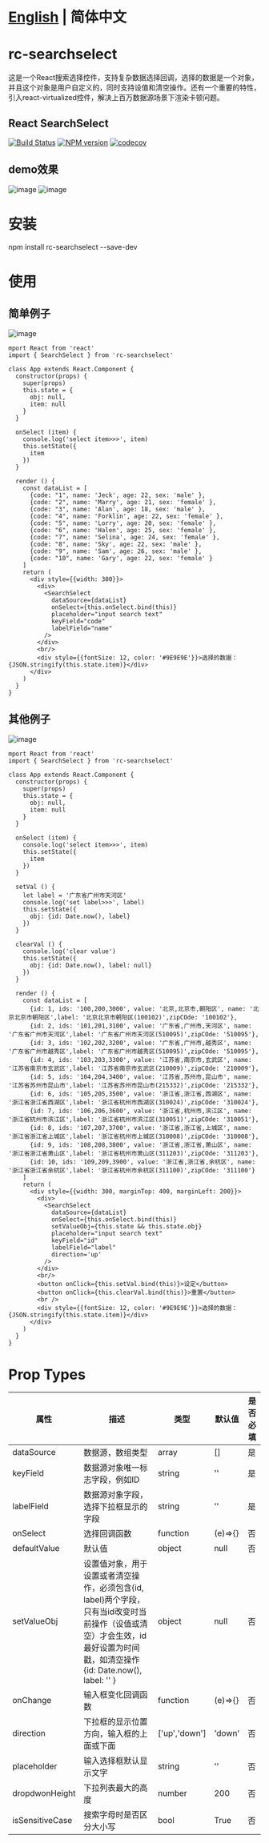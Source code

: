 # [English](./README.md) | 简体中文

# rc-searchselect

这是一个React搜索选择控件，支持复杂数据选择回调，选择的数据是一个对象，并且这个对象是用户自定义的，同时支持设值和清空操作。还有一个重要的特性，引入react-virtualized控件，解决上百万数据源场景下渲染卡顿问题。

## React SearchSelect
[![Build Status](https://travis-ci.org/ctq123/rcSearchSelect.svg?branch=master&foo=bar)](https://travis-ci.org/ctq123/rcSearchSelect)
[![NPM version](https://img.shields.io/badge/npm-v5.7.1-green.svg??style=flat)](https://www.npmjs.com/package/rc-searchselect)
[![codecov](https://codecov.io/gh/ctq123/rcSearchSelect/branch/master/graph/badge.svg)](https://codecov.io/gh/ctq123/rcSearchSelect)

## demo效果
![image](https://github.com/ctq123/rcSearchSelect/blob/master/examples/gif/1023.gif)
![image](https://github.com/ctq123/rcSearchSelect/blob/master/examples/gif/1025.gif)

# 安装
npm install rc-searchselect --save-dev

# 使用

## 简单例子
![image](https://github.com/ctq123/rcSearchSelect/blob/master/examples/gif/1023.gif)
```
mport React from 'react'
import { SearchSelect } from 'rc-searchselect'

class App extends React.Component {
  constructor(props) {
    super(props)
    this.state = {
      obj: null,
      item: null
    }
  }

  onSelect (item) {
    console.log('select item>>>', item)
    this.setState({
      item
    })
  }
  
  render () {
    const dataList = [
      {code: "1", name: 'Jeck', age: 22, sex: 'male' },
      {code: "2", name: 'Marry', age: 21, sex: 'female' },
      {code: "3", name: 'Alan', age: 18, sex: 'male' },
      {code: "4", name: 'Forklin', age: 22, sex: 'female' },
      {code: "5", name: 'Lorry', age: 20, sex: 'female' },
      {code: "6", name: 'Halen', age: 25, sex: 'female' },
      {code: "7", name: 'Selina', age: 24, sex: 'female' },
      {code: "8", name: 'Sky', age: 22, sex: 'male' },
      {code: "9", name: 'Sam', age: 26, sex: 'male' },
      {code: "10", name: 'Gary', age: 22, sex: 'female' }
    ]
    return (
      <div style={{width: 300}}>
        <div>
          <SearchSelect
            dataSource={dataList}
            onSelect={this.onSelect.bind(this)}
            placeholder="input search text"
            keyField="code"
            labelField="name"
          />
        </div>
        <br/>
        <div style={{fontSize: 12, color: '#9E9E9E'}}>选择的数据：{JSON.stringify(this.state.item)}</div>
      </div>
    )
  }
}
```

## 其他例子
![image](https://github.com/ctq123/rcSearchSelect/blob/master/examples/gif/1025.gif)

```
mport React from 'react'
import { SearchSelect } from 'rc-searchselect'

class App extends React.Component {
  constructor(props) {
    super(props)
    this.state = {
      obj: null,
      item: null
    }
  }

  onSelect (item) {
    console.log('select item>>>', item)
    this.setState({
      item
    })
  }

  setVal () {
    let label = '广东省广州市天河区'
    console.log('set label>>>', label)
    this.setState({
      obj: {id: Date.now(), label}
    })
  }

  clearVal () {
    console.log('clear value')
    this.setState({
      obj: {id: Date.now(), label: null}
    })
  }
  
  render () {
    const dataList = [
      {id: 1, ids: '100,200,3000', value: '北京,北京市,朝阳区', name: '北京北京市朝阳区',label: '北京北京市朝阳区(100102)',zipCOde: '100102'},
      {id: 2, ids: '101,201,3100', value: '广东省,广州市,天河区', name: '广东省广州市天河区',label: '广东省广州市天河区(510095)',zipCOde: '510095'},
      {id: 3, ids: '102,202,3200', value: '广东省,广州市,越秀区', name: '广东省广州市越秀区',label: '广东省广州市越秀区(510095)',zipCOde: '510095'},
      {id: 4, ids: '103,203,3300', value: '江苏省,南京市,玄武区', name: '江苏省南京市玄武区',label: '江苏省南京市玄武区(210009)',zipCOde: '210009'},
      {id: 5, ids: '104,204,3400', value: '江苏省,苏州市,昆山市', name: '江苏省苏州市昆山市',label: '江苏省苏州市昆山市(215332)',zipCOde: '215332'},
      {id: 6, ids: '105,205,3500', value: '浙江省,浙江省,西湖区', name: '浙江省浙江省西湖区',label: '浙江省杭州市西湖区(310024)',zipCOde: '310024'},
      {id: 7, ids: '106,206,3600', value: '浙江省,杭州市,滨江区', name: '浙江省杭州市滨江区',label: '浙江省杭州市滨江区(310051)',zipCOde: '310051'},
      {id: 8, ids: '107,207,3700', value: '浙江省,浙江省,上城区', name: '浙江省浙江省上城区',label: '浙江省杭州市上城区(310008)',zipCOde: '310008'},
      {id: 9, ids: '108,208,3800', value: '浙江省,浙江省,萧山区', name: '浙江省浙江省萧山区',label: '浙江省杭州市萧山区(311203)',zipCOde: '311203'},
      {id: 10, ids: '109,209,3900', value: '浙江省,浙江省,余杭区', name: '浙江省浙江省余杭区',label: '浙江省杭州市余杭区(311100)',zipCOde: '311100'}
    ]
    return (
      <div style={{width: 300, marginTop: 400, marginLeft: 200}}>
        <div>
          <SearchSelect
            dataSource={dataList}
            onSelect={this.onSelect.bind(this)}
            setValueObj={this.state && this.state.obj}
            placeholder="input search text"
            keyField="id"
            labelField="label"
            direction='up'
          />
        </div>
        <br/>
        <button onClick={this.setVal.bind(this)}>设定</button>
        <button onClick={this.clearVal.bind(this)}>重置</button>
        <br />
        <div style={{fontSize: 12, color: '#9E9E9E'}}>选择的数据：{JSON.stringify(this.state.item)}</div>
      </div>
    )
  }
}
```
# Prop Types

属性 | 描述 | 类型 | 默认值 | 是否必填
---|---|---|---|--
dataSource | 数据源，数组类型 | array | [] | 是
keyField | 数据源对象唯一标志字段，例如ID | string | '' | 是
labelField | 数据源对象字段，选择下拉框显示的字段 | string | '' | 是
onSelect | 选择回调函数 | function | (e)=>{} | 否
defaultValue | 默认值 | object | null | 否
setValueObj | 设置值对象，用于设置或者清空操作，必须包含{id, label}两个字段，只有当id改变时当前操作（设值或清空）才会生效，id最好设置为时间戳，如清空操作{id: Date.now(), label: '' } | object | null | 否
onChange | 输入框变化回调函数 | function | (e)=>{} | 否
direction | 下拉框的显示位置方向，输入框的上面或下面 | ['up','down'] | 'down' | 否
placeholder | 输入选择框默认显示文字 | string | '' | 否
dropdwonHeight | 下拉列表最大的高度 | number | 200 | 否
isSensitiveCase | 搜索字母时是否区分大小写 | bool | True | 否